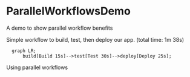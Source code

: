# ParallelWorkflowsDemo
A demo to show parallel workflow benefits

Simple workflow to build, test, then deploy our app. (total time: 1m 38s)
```mermaid
  graph LR;
      build[Build 15s]-->test[Test 30s]-->deploy[Deploy 25s];
```

Using parallel workflows